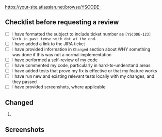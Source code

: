 https://your-site.atlassian.net/browse/YSCODE-<NUMBER>

## Checklist before requesting a review

- [ ] I have formatted the subject to include ticket number as `[YSCODE-123] Verb in past tense with dot at the end.`
- [ ] I have added a link to the JIRA ticket
- [ ] I have provided information in `Changed` section about WHY something was done if this was not a normal implementation
- [ ] I have performed a self-review of my code
- [ ] I have commented my code, particularly in hard-to-understand areas
- [ ] I have added tests that prove my fix is effective or that my feature works
- [ ] I have run new and existing relevant tests locally with my changes, and they passed
- [ ] I have provided screenshots, where applicable

## Changed
1.

## Screenshots
